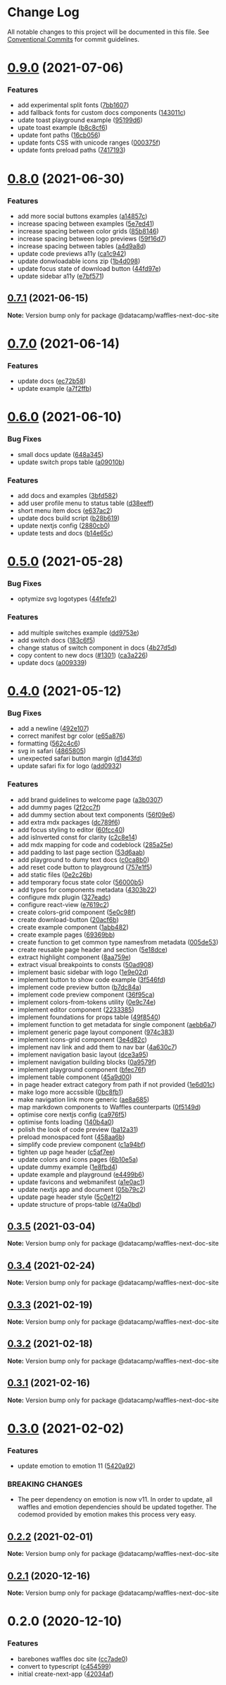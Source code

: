 # Change Log

All notable changes to this project will be documented in this file.
See [Conventional Commits](https://conventionalcommits.org) for commit guidelines.

# [0.9.0](https://github.com/datacamp/design-system/compare/@datacamp/waffles-next-doc-site@0.8.0...@datacamp/waffles-next-doc-site@0.9.0) (2021-07-06)


### Features

* add experimental split fonts ([7bb1607](https://github.com/datacamp/design-system/commit/7bb1607))
* add fallback fonts for custom docs components ([143011c](https://github.com/datacamp/design-system/commit/143011c))
* udate toast playground example ([95199d6](https://github.com/datacamp/design-system/commit/95199d6))
* upate toast example ([b8c8cf6](https://github.com/datacamp/design-system/commit/b8c8cf6))
* update font paths ([16cb056](https://github.com/datacamp/design-system/commit/16cb056))
* update fonts CSS with unicode ranges ([000375f](https://github.com/datacamp/design-system/commit/000375f))
* update fonts preload paths ([7417193](https://github.com/datacamp/design-system/commit/7417193))





# [0.8.0](https://github.com/datacamp/design-system/compare/@datacamp/waffles-next-doc-site@0.7.1...@datacamp/waffles-next-doc-site@0.8.0) (2021-06-30)


### Features

* add more social buttons examples ([a14857c](https://github.com/datacamp/design-system/commit/a14857c))
* increase spacing between  examples ([5e7ed41](https://github.com/datacamp/design-system/commit/5e7ed41))
* increase spacing between color grids ([85b8146](https://github.com/datacamp/design-system/commit/85b8146))
* increase spacing between logo previews ([59f16d7](https://github.com/datacamp/design-system/commit/59f16d7))
* increase spacing between tables ([a4d9a8d](https://github.com/datacamp/design-system/commit/a4d9a8d))
* update code previews a11y ([ca1c942](https://github.com/datacamp/design-system/commit/ca1c942))
* update donwloadable icons zip ([1b4d098](https://github.com/datacamp/design-system/commit/1b4d098))
* update focus state of download button ([44fd97e](https://github.com/datacamp/design-system/commit/44fd97e))
* update sidebar a11y ([e7bf571](https://github.com/datacamp/design-system/commit/e7bf571))





## [0.7.1](https://github.com/datacamp/design-system/compare/@datacamp/waffles-next-doc-site@0.7.0...@datacamp/waffles-next-doc-site@0.7.1) (2021-06-15)

**Note:** Version bump only for package @datacamp/waffles-next-doc-site





# [0.7.0](https://github.com/datacamp/design-system/compare/@datacamp/waffles-next-doc-site@0.6.0...@datacamp/waffles-next-doc-site@0.7.0) (2021-06-14)


### Features

* update docs ([ec72b58](https://github.com/datacamp/design-system/commit/ec72b58))
* update example ([a7f2ffb](https://github.com/datacamp/design-system/commit/a7f2ffb))





# [0.6.0](https://github.com/datacamp/design-system/compare/@datacamp/waffles-next-doc-site@0.5.0...@datacamp/waffles-next-doc-site@0.6.0) (2021-06-10)


### Bug Fixes

* small docs update ([648a345](https://github.com/datacamp/design-system/commit/648a345))
* update switch props table ([a09010b](https://github.com/datacamp/design-system/commit/a09010b))


### Features

* add docs and examples ([3bfd582](https://github.com/datacamp/design-system/commit/3bfd582))
* add user profile menu to status table ([d38eeff](https://github.com/datacamp/design-system/commit/d38eeff))
* short menu item docs ([e637ac2](https://github.com/datacamp/design-system/commit/e637ac2))
* update docs build script ([b28b619](https://github.com/datacamp/design-system/commit/b28b619))
* update nextjs config ([2880cb0](https://github.com/datacamp/design-system/commit/2880cb0))
* update tests and docs ([b14e65c](https://github.com/datacamp/design-system/commit/b14e65c))





# [0.5.0](https://github.com/datacamp/design-system/compare/@datacamp/waffles-next-doc-site@0.4.0...@datacamp/waffles-next-doc-site@0.5.0) (2021-05-28)


### Bug Fixes

* optymize svg logotypes ([44fefe2](https://github.com/datacamp/design-system/commit/44fefe2))


### Features

* add multiple switches example ([dd9753e](https://github.com/datacamp/design-system/commit/dd9753e))
* add switch docs ([183c6f5](https://github.com/datacamp/design-system/commit/183c6f5))
* change status of switch component in docs ([4b27d5d](https://github.com/datacamp/design-system/commit/4b27d5d))
* copy content to new docs ([#1301](https://github.com/datacamp/design-system/issues/1301)) ([ca3a226](https://github.com/datacamp/design-system/commit/ca3a226))
* update docs ([a009339](https://github.com/datacamp/design-system/commit/a009339))





# [0.4.0](https://github.com/datacamp/design-system/compare/@datacamp/waffles-next-doc-site@0.3.5...@datacamp/waffles-next-doc-site@0.4.0) (2021-05-12)


### Bug Fixes

* add a newline ([492e107](https://github.com/datacamp/design-system/commit/492e107))
* correct manifest bgr color ([e65a876](https://github.com/datacamp/design-system/commit/e65a876))
* formatting ([562c4c6](https://github.com/datacamp/design-system/commit/562c4c6))
* svg in safari ([4865805](https://github.com/datacamp/design-system/commit/4865805))
* unexpected safari button margin ([d1d43fd](https://github.com/datacamp/design-system/commit/d1d43fd))
* update safari fix for logo ([add0932](https://github.com/datacamp/design-system/commit/add0932))


### Features

* add brand guidelines to welcome page ([a3b0307](https://github.com/datacamp/design-system/commit/a3b0307))
* add dummy pages ([2f2cc7f](https://github.com/datacamp/design-system/commit/2f2cc7f))
* add dummy section about text components ([56f09e6](https://github.com/datacamp/design-system/commit/56f09e6))
* add extra mdx packages ([dc789f6](https://github.com/datacamp/design-system/commit/dc789f6))
* add focus styling to editor ([60fcc40](https://github.com/datacamp/design-system/commit/60fcc40))
* add isInverted const for clarity ([c2c8e14](https://github.com/datacamp/design-system/commit/c2c8e14))
* add mdx mapping for code and codeblock ([285a25e](https://github.com/datacamp/design-system/commit/285a25e))
* add padding to last page section ([53d6aab](https://github.com/datacamp/design-system/commit/53d6aab))
* add playground to dumy text docs ([c0ca8b0](https://github.com/datacamp/design-system/commit/c0ca8b0))
* add reset code button to playground ([757e1f5](https://github.com/datacamp/design-system/commit/757e1f5))
* add static files ([0e2c26b](https://github.com/datacamp/design-system/commit/0e2c26b))
* add temporary focus state color ([56000b5](https://github.com/datacamp/design-system/commit/56000b5))
* add types for components metadata ([4303b22](https://github.com/datacamp/design-system/commit/4303b22))
* configure mdx plugin ([327eadc](https://github.com/datacamp/design-system/commit/327eadc))
* configure react-view ([e7619c2](https://github.com/datacamp/design-system/commit/e7619c2))
* create colors-grid component ([5e0c98f](https://github.com/datacamp/design-system/commit/5e0c98f))
* create download-button ([20acf6b](https://github.com/datacamp/design-system/commit/20acf6b))
* create example component ([1abb482](https://github.com/datacamp/design-system/commit/1abb482))
* create example pages ([69369bb](https://github.com/datacamp/design-system/commit/69369bb))
* create function to get common type namesfrom metadata ([005de53](https://github.com/datacamp/design-system/commit/005de53))
* create reusable page header and section ([5e18dce](https://github.com/datacamp/design-system/commit/5e18dce))
* extract highlight component ([8aa759e](https://github.com/datacamp/design-system/commit/8aa759e))
* extract visual breakpoints to consts ([50ad908](https://github.com/datacamp/design-system/commit/50ad908))
* implement basic sidebar with logo ([1e9e02d](https://github.com/datacamp/design-system/commit/1e9e02d))
* implement button to show code example ([3f546fd](https://github.com/datacamp/design-system/commit/3f546fd))
* implement code preview button ([b7dc84a](https://github.com/datacamp/design-system/commit/b7dc84a))
* implement code preview component ([36f95ca](https://github.com/datacamp/design-system/commit/36f95ca))
* implement colors-from-tokens utility ([0e9c74e](https://github.com/datacamp/design-system/commit/0e9c74e))
* implement editor component ([2233385](https://github.com/datacamp/design-system/commit/2233385))
* implement foundations for props table ([49f8540](https://github.com/datacamp/design-system/commit/49f8540))
* implement function to get metadata for single component ([aebb6a7](https://github.com/datacamp/design-system/commit/aebb6a7))
* implement generic page layout component ([974c383](https://github.com/datacamp/design-system/commit/974c383))
* implement icons-grid component ([3e4d82c](https://github.com/datacamp/design-system/commit/3e4d82c))
* implement nav link and add them to nav bar ([4a630c7](https://github.com/datacamp/design-system/commit/4a630c7))
* implement navigation basic layout ([dce3a95](https://github.com/datacamp/design-system/commit/dce3a95))
* implement navigation building blocks ([0a9579f](https://github.com/datacamp/design-system/commit/0a9579f))
* implement playground component ([bfec76f](https://github.com/datacamp/design-system/commit/bfec76f))
* implement table component ([45a9d00](https://github.com/datacamp/design-system/commit/45a9d00))
* in page header extract category from path if not provided ([1e6d01c](https://github.com/datacamp/design-system/commit/1e6d01c))
* make logo more accssible ([0bc8fb1](https://github.com/datacamp/design-system/commit/0bc8fb1))
* make navigation link more generic ([ae8a685](https://github.com/datacamp/design-system/commit/ae8a685))
* map markdown components to Waffles counterparts ([0f5149d](https://github.com/datacamp/design-system/commit/0f5149d))
* optimise core nextjs config ([ca976f5](https://github.com/datacamp/design-system/commit/ca976f5))
* optimise fonts loading ([140b4a0](https://github.com/datacamp/design-system/commit/140b4a0))
* polish the look of code preview ([ba12a31](https://github.com/datacamp/design-system/commit/ba12a31))
* preload monospaced font ([458aa6b](https://github.com/datacamp/design-system/commit/458aa6b))
* simplify code preview component ([c1a94bf](https://github.com/datacamp/design-system/commit/c1a94bf))
* tighten up page header ([c5af7ee](https://github.com/datacamp/design-system/commit/c5af7ee))
* update colors and icons pages ([6b10e5a](https://github.com/datacamp/design-system/commit/6b10e5a))
* update dummy example ([1e8fbd4](https://github.com/datacamp/design-system/commit/1e8fbd4))
* update example and playground ([e4499b6](https://github.com/datacamp/design-system/commit/e4499b6))
* update favicons and webmanifest ([a1e0ac1](https://github.com/datacamp/design-system/commit/a1e0ac1))
* update nextjs app and document ([05b79c2](https://github.com/datacamp/design-system/commit/05b79c2))
* update page header style ([5c0e1f2](https://github.com/datacamp/design-system/commit/5c0e1f2))
* update structure of props-table ([d74a0bd](https://github.com/datacamp/design-system/commit/d74a0bd))





## [0.3.5](https://github.com/datacamp/design-system/compare/@datacamp/waffles-next-doc-site@0.3.4...@datacamp/waffles-next-doc-site@0.3.5) (2021-03-04)

**Note:** Version bump only for package @datacamp/waffles-next-doc-site





## [0.3.4](https://github.com/datacamp/design-system/compare/@datacamp/waffles-next-doc-site@0.3.3...@datacamp/waffles-next-doc-site@0.3.4) (2021-02-24)

**Note:** Version bump only for package @datacamp/waffles-next-doc-site





## [0.3.3](https://github.com/datacamp/design-system/compare/@datacamp/waffles-next-doc-site@0.3.2...@datacamp/waffles-next-doc-site@0.3.3) (2021-02-19)

**Note:** Version bump only for package @datacamp/waffles-next-doc-site





## [0.3.2](https://github.com/datacamp/design-system/compare/@datacamp/waffles-next-doc-site@0.3.1...@datacamp/waffles-next-doc-site@0.3.2) (2021-02-18)

**Note:** Version bump only for package @datacamp/waffles-next-doc-site





## [0.3.1](https://github.com/datacamp/design-system/compare/@datacamp/waffles-next-doc-site@0.3.0...@datacamp/waffles-next-doc-site@0.3.1) (2021-02-16)

**Note:** Version bump only for package @datacamp/waffles-next-doc-site





# [0.3.0](https://github.com/datacamp/design-system/compare/@datacamp/waffles-next-doc-site@0.2.2...@datacamp/waffles-next-doc-site@0.3.0) (2021-02-02)


### Features

* update emotion to emotion 11 ([5420a92](https://github.com/datacamp/design-system/commit/5420a92))


### BREAKING CHANGES

* The peer dependency on emotion is now v11. In order to update, all waffles and emotion dependencies should be updated together. The codemod provided by emotion makes this process very easy.





## [0.2.2](https://github.com/datacamp/design-system/compare/@datacamp/waffles-next-doc-site@0.2.1...@datacamp/waffles-next-doc-site@0.2.2) (2021-02-01)

**Note:** Version bump only for package @datacamp/waffles-next-doc-site





## [0.2.1](https://github.com/datacamp/design-system/compare/@datacamp/waffles-next-doc-site@0.2.0...@datacamp/waffles-next-doc-site@0.2.1) (2020-12-16)

**Note:** Version bump only for package @datacamp/waffles-next-doc-site





# 0.2.0 (2020-12-10)


### Features

* barebones waffles doc site ([cc7ade0](https://github.com/datacamp/design-system/commit/cc7ade0))
* convert to typescript ([c454599](https://github.com/datacamp/design-system/commit/c454599))
* initial create-next-app ([42034af](https://github.com/datacamp/design-system/commit/42034af))
